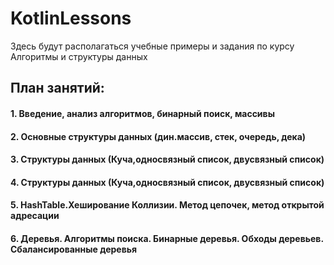 # KotlinLessons
Здесь будут располагаться учебные примеры и задания по курсу Алгоритмы и структуры данных
## План занятий:

#### 1. Введение, анализ алгоритмов, бинарный поиск, массивы

#### 2. Основные структуры данных (дин.массив, стек, очередь, дека)

#### 3. Структуры данных (Куча,односвязный список, двусвязный список)

#### 4. Структуры данных (Куча,односвязный список, двусвязный список)

#### 5. HashTable.Хеширование Коллизии. Метод цепочек, метод открытой адресации

#### 6.  Деревья. Алгоритмы поиска. Бинарные деревья. Обходы деревьев. Сбалансированные деревья